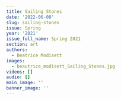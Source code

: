 ```yaml
---
title: Sailing Stones
date: '2022-06-08'
slug: sailing-stones
issue: Spring
year: '2021'
issue_full_name: Spring 2021
section: art
authors:
  - Beatrice Modisett
images:
  - beautrice_modisett_Sailing_Stones.jpg
videos: []
audio: []
main_image: ''
banner_image: ''
---
```


